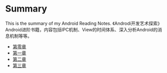 # Summary
This is the summary of my Android Reading Notes.
《Androdi开发艺术探索》Android进阶书籍，内容包括IPC机制、View的时间体系、深入分析Android的消息机制等等。
* [第零章](README.md)
* [第一章](chapter1.md)
* [第二章](chapter2.md)
* [第三章](chapter3.md)

